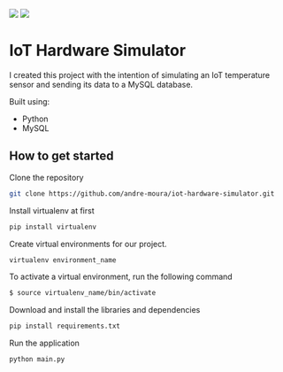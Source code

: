 <img src="https://img.shields.io/badge/python-v3.10.7-blue"/> <img src="https://img.shields.io/badge/mysql--connector--python-v8.0.30-blue"/>
# IoT Hardware Simulator
I created this project with the intention of simulating an IoT temperature sensor and sending its data to a MySQL database.

Built using:

- Python
- MySQL

## How to get started

Clone the repository
```bash
git clone https://github.com/andre-moura/iot-hardware-simulator.git
```

 Install virtualenv at first
```bash
pip install virtualenv
```

Create virtual environments for our project.
```bash
virtualenv environment_name
```

To activate a virtual environment, run the following command
```bash
$ source virtualenv_name/bin/activate
```

Download and install the libraries and dependencies
```bash
pip install requirements.txt
```

Run the application
```bash
python main.py
```

